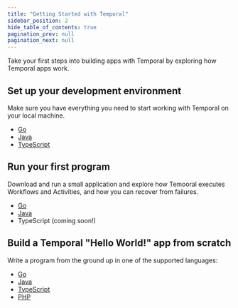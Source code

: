 ```yaml
---
title: "Getting Started with Temporal"
sidebar_position: 2
hide_table_of_contents: true
pagination_prev: null
pagination_next: null
---
```



Take your first steps into building apps with Temporal by exploring how Temporal apps work.

## Set up your development environment

Make sure you have everything you need to start working with Temporal on your local machine.

* [Go](go/dev_environment/index.md)
* [Java](java/dev_environment/index.md)
* [TypeScript](typescript/dev_environment/index.md)

## Run your first program

Download and run a small application and explore how Temooral executes Workflows and Activities, and how you can recover from failures.

* [Go](go/first_program_in_go/index.md)
* [Java](java/first_program_in_java/index.md)
* TypeScript (coming soon!)

## Build a Temporal "Hello World!" app from scratch

Write a program from the ground up in one of the supported languages:

* [Go](go/hello_world_in_go/index.md)
* [Java](java/hello_world_in_java/index.md)
* [TypeScript](typescript/hello_world_in_typescript/index.md)
* [PHP](php/hello_world_in_php/index.md)

